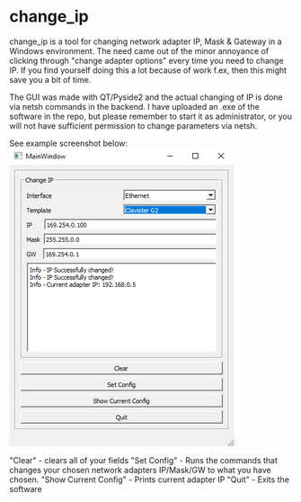 # change_ip

change_ip is a tool for changing network adapter IP, Mask & Gateway in a Windows environment.
The need came out of the minor annoyance of clicking through "change adapter options" every time you need to change IP.
If you find yourself doing this a lot because of work f.ex, then this might save you a bit of time.

The GUI was made with QT/Pyside2 and the actual changing of IP is done via netsh commands in the backend.
I have uploaded an .exe of the software in the repo, but please remember to start it as administrator, or you will not have sufficient permission to change parameters via netsh.

See example screenshot below:
![Example screenshot](https://github.com/Headknot/change_ip/blob/master/screenshots/change_ip.PNG)

"Clear" - clears all of your fields
"Set Config" - Runs the commands that changes your chosen network adapters IP/Mask/GW to what you have chosen.
"Show Current Config" - Prints current adapter IP
"Quit" - Exits the software
